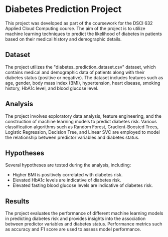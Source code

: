 # Diabetes Prediction Project

This project was developed as part of the coursework for the DSCI 632 Applied Cloud Computing course. The aim of the project is to utilize machine learning techniques to predict the likelihood of diabetes in patients based on their medical history and demographic details.

## Dataset
The project utilizes the "diabetes_prediction_dataset.csv" dataset, which contains medical and demographic data of patients along with their diabetes status (positive or negative). The dataset includes features such as age, gender, body mass index (BMI), hypertension, heart disease, smoking history, HbA1c level, and blood glucose level.

## Analysis
The project involves exploratory data analysis, feature engineering, and the construction of machine learning models to predict diabetes risk. Various classification algorithms such as Random Forest, Gradient-Boosted Trees, Logistic Regression, Decision Tree, and Linear SVC are employed to model the relationship between predictor variables and diabetes status.

## Hypotheses
Several hypotheses are tested during the analysis, including:
- Higher BMI is positively correlated with diabetes risk.
- Elevated HbA1c levels are indicative of diabetes risk.
- Elevated fasting blood glucose levels are indicative of diabetes risk.

## Results
The project evaluates the performance of different machine learning models in predicting diabetes risk and provides insights into the association between predictor variables and diabetes status. Performance metrics such as accuracy and F1 score are used to assess model performance.


